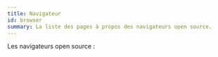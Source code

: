 ```yaml
---
title: Navigateur
id: browser
summary: La liste des pages à propos des navigateurs open source.
---
```


Les navigateurs open source :